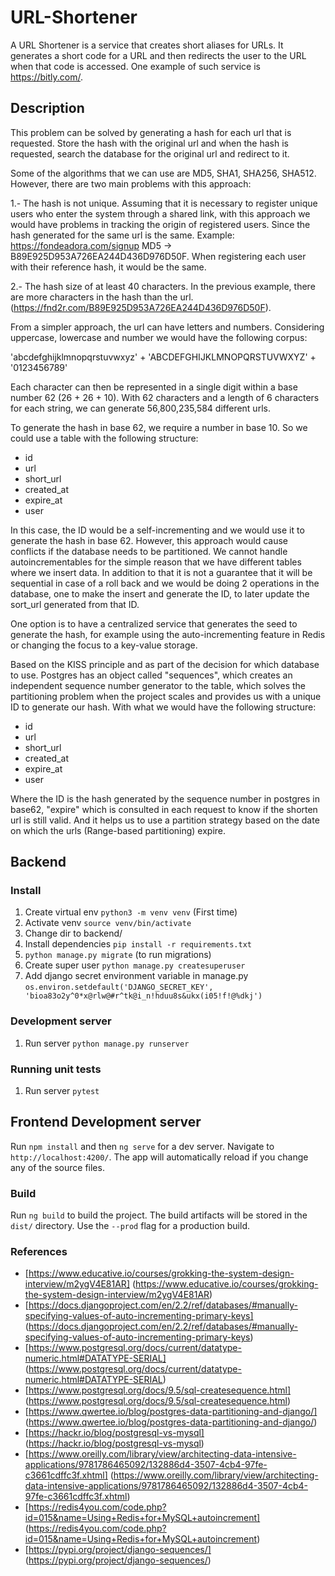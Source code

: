 # URL-Shortener
A URL Shortener is a service that creates short aliases for URLs. It generates a short code for a URL and then redirects the user to the URL when that code is accessed. One example of such service is https://bitly.com/.

## Description

This problem can be solved by generating a hash for each url that is requested. Store the hash with the original url and when the hash is requested, search the database for the original url and redirect to it.

Some of the algorithms that we can use are MD5, SHA1, SHA256, SHA512. However, there are two main problems with this approach:

1.- The hash is not unique. Assuming that it is necessary to register unique users who enter the system through a shared link, with this approach we would have problems in tracking the origin of registered users. Since the hash generated for the same url is the same.
Example: https://fondeadora.com/signup MD5 -> B89E925D953A726EA244D436D976D50F.
When registering each user with their reference hash, it would be the same.

2.- The hash size of at least 40 characters. In the previous example, there are more characters in the hash than the url. (https://fnd2r.com/B89E925D953A726EA244D436D976D50F).

From a simpler approach, the url can have letters and numbers. Considering uppercase, lowercase and number we would have the following corpus:

'abcdefghijklmnopqrstuvwxyz' + 'ABCDEFGHIJKLMNOPQRSTUVWXYZ' + '0123456789'

Each character can then be represented in a single digit within a base number 62 (26 + 26 + 10). With 62 characters and a length of 6 characters for each string, we can generate 56,800,235,584 different urls.

To generate the hash in base 62, we require a number in base 10. So we could use a table with the following structure:

* id
* url
* short_url
* created_at
* expire_at
* user

In this case, the ID would be a self-incrementing and we would use it to generate the hash in base 62. However, this approach would cause conflicts if the database needs to be partitioned. We cannot handle autoincrementables for the simple reason that we have different tables where we insert data. In addition to that it is not a guarantee that it will be sequential in case of a roll back and we would be doing 2 operations in the database, one to make the insert and generate the ID, to later update the sort_url generated from that ID.

One option is to have a centralized service that generates the seed to generate the hash, for example using the auto-incrementing feature in Redis or changing the focus to a key-value storage.

Based on the KISS principle and as part of the decision for which database to use. Postgres has an object called "sequences", which creates an independent sequence number generator to the table, which solves the partitioning problem when the project scales and provides us with a unique ID to generate our hash. With what we would have the following structure:

* id
* url
* short_url
* created_at
* expire_at
* user

Where the ID is the hash generated by the sequence number in postgres in base62, "expire" which is consulted in each request to know if the shorten url is still valid. And it helps us to use a partition strategy based on the date on which the urls (Range-based partitioning) expire.


## Backend 

### Install 

1. Create virtual env `python3 -m venv venv` (First time)
1. Activate venv `source venv/bin/activate`
1. Change dir to backend/
1. Install dependencies `pip install -r requirements.txt`
1. `python manage.py migrate` (to run migrations)
1. Create super user `python manage.py createsuperuser`
1. Add django secret environment variable in manage.py `os.environ.setdefault('DJANGO_SECRET_KEY', 'bioa83o2y^0*x@rlw@#r^tk@i_n!hduu8s&ukx(i05!f!@%dkj')`

### Development server

1. Run server `python manage.py runserver`

### Running unit tests

1. Run server `pytest`


## Frontend Development server

Run `npm install` and then `ng serve` for a dev server. Navigate to `http://localhost:4200/`. The app will automatically reload if you change any of the source files.

### Build

Run `ng build` to build the project. The build artifacts will be stored in the `dist/` directory. Use the `--prod` flag for a production build.

### References

* [https://www.educative.io/courses/grokking-the-system-design-interview/m2ygV4E81AR] (https://www.educative.io/courses/grokking-the-system-design-interview/m2ygV4E81AR)
* [https://docs.djangoproject.com/en/2.2/ref/databases/#manually-specifying-values-of-auto-incrementing-primary-keys] (https://docs.djangoproject.com/en/2.2/ref/databases/#manually-specifying-values-of-auto-incrementing-primary-keys)
* [https://www.postgresql.org/docs/current/datatype-numeric.html#DATATYPE-SERIAL] (https://www.postgresql.org/docs/current/datatype-numeric.html#DATATYPE-SERIAL)
* [https://www.postgresql.org/docs/9.5/sql-createsequence.html] (https://www.postgresql.org/docs/9.5/sql-createsequence.html)
* [https://www.qwertee.io/blog/postgres-data-partitioning-and-django/] (https://www.qwertee.io/blog/postgres-data-partitioning-and-django/)
* [https://hackr.io/blog/postgresql-vs-mysql] (https://hackr.io/blog/postgresql-vs-mysql)
* [https://www.oreilly.com/library/view/architecting-data-intensive-applications/9781786465092/132886d4-3507-4cb4-97fe-c3661cdffc3f.xhtml] (https://www.oreilly.com/library/view/architecting-data-intensive-applications/9781786465092/132886d4-3507-4cb4-97fe-c3661cdffc3f.xhtml)
* [https://redis4you.com/code.php?id=015&name=Using+Redis+for+MySQL+autoincrement] (https://redis4you.com/code.php?id=015&name=Using+Redis+for+MySQL+autoincrement)
* [https://pypi.org/project/django-sequences/] (https://pypi.org/project/django-sequences/)